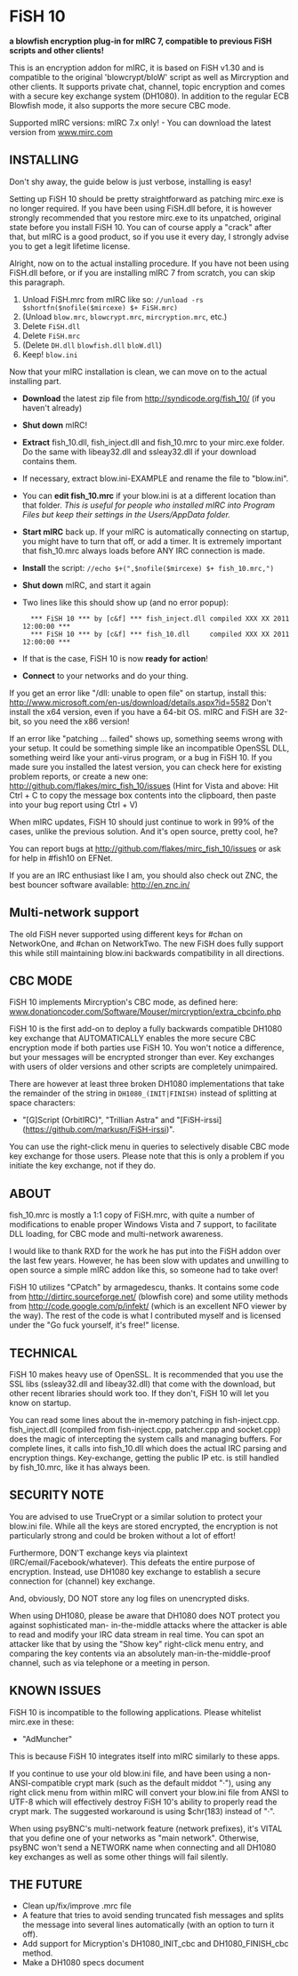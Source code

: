 # FiSH 10
**a blowfish encryption plug-in for mIRC 7, compatible to previous FiSH scripts and other clients!**

This is an encryption addon for mIRC, it is based on FiSH v1.30 and is compatible to the
original 'blowcrypt/bloW' script as well as Mircryption and other clients.
It supports private chat, channel, topic encryption and comes with a secure key exchange
system (DH1080). In addition to the regular ECB Blowfish mode, it also supports the more
secure CBC mode.

Supported mIRC versions: mIRC 7.x only! -
	You can download the latest version from www.mirc.com

## INSTALLING

Don't shy away, the guide below is just verbose, installing is easy!

Setting up FiSH 10 should be pretty straightforward as patching mirc.exe is no longer
required. If you have been using FiSH.dll before, it is however strongly recommended
that you restore mirc.exe to its unpatched, original state before you install FiSH 10.
You can of course apply a "crack" after that, but mIRC is a good product, so if you use
it every day, I strongly advise you to get a legit lifetime license.

Alright, now on to the actual installing procedure. If you have not been using FiSH.dll
before, or if you are installing mIRC 7 from scratch, you can skip this paragraph.

1. Unload FiSH.mrc from mIRC like so: `//unload -rs $shortfn($nofile($mircexe) $+ FiSH.mrc)`
2. (Unload `blow.mrc`, `blowcrypt.mrc`, `mircryption.mrc`, etc.)
3. Delete `FiSH.dll`
4. Delete `FiSH.mrc`
5. (Delete `DH.dll` `blowfish.dll` `bloW.dll`)
6. Keep! `blow.ini`

Now that your mIRC installation is clean, we can move on to the actual installing part.

* __Download__ the latest zip file from http://syndicode.org/fish_10/
		(if you haven't already)
* __Shut down__ mIRC!
* __Extract__ fish_10.dll, fish_inject.dll and fish_10.mrc to your mirc.exe folder.
		Do the same with libeay32.dll and ssleay32.dll if your download contains them.
* If necessary, extract blow.ini-EXAMPLE and rename the file to "blow.ini".
* You can __edit fish_10.mrc__ if your blow.ini is at a different location than that folder.
	*This is useful for people who installed mIRC into Program Files but keep their settings
	in the Users/AppData folder.*
* __Start mIRC__ back up. If your mIRC is automatically connecting on startup, you might
	have to turn that off, or add a timer. It is extremely important that fish_10.mrc
	always loads before ANY IRC connection is made.
* __Install__ the script: `//echo $+(",$nofile($mircexe) $+ fish_10.mrc,")`
* __Shut down__ mIRC, and start it again
* Two lines like this should show up (and no error popup):

        *** FiSH 10 *** by [c&f] *** fish_inject.dll compiled XXX XX 2011 12:00:00 ***
        *** FiSH 10 *** by [c&f] *** fish_10.dll     compiled XXX XX 2011 12:00:00 ***

* If that is the case, FiSH 10 is now __ready for action__!
* __Connect__ to your networks and do your thing.

If you get an error like "/dll: unable to open file" on startup, install this:
http://www.microsoft.com/en-us/download/details.aspx?id=5582
Don't install the x64 version, even if you have a 64-bit OS. mIRC and FiSH are 32-bit,
so you need the x86 version!

If an error like "patching ... failed" shows up, something seems wrong with your setup.
It could be something simple like an incompatible OpenSSL DLL, something weird like
your anti-virus program, or a bug in FiSH 10. If you made sure you installed the latest
version, you can check here for existing problem reports, or create a new one:
http://github.com/flakes/mirc_fish_10/issues
(Hint for Vista and above: Hit Ctrl + C to copy the message box contents into the clipboard,
then paste into your bug report using Ctrl + V)

When mIRC updates, FiSH 10 should just continue to work in 99% of the cases, unlike
the previous solution. And it's open source, pretty cool, he?

You can report bugs at http://github.com/flakes/mirc_fish_10/issues
or ask for help in #fish10 on EFNet.

If you are an IRC enthusiast like I am, you should also check out ZNC, the best
bouncer software available: http://en.znc.in/

## Multi-network support

The old FiSH never supported using different keys for #chan on NetworkOne, and #chan
on NetworkTwo. The new FiSH does fully support this while still maintaining blow.ini
backwards compatibility in all directions.

## CBC MODE

FiSH 10 implements Mircryption's CBC mode, as defined here:
www.donationcoder.com/Software/Mouser/mircryption/extra_cbcinfo.php

FiSH 10 is the first add-on to deploy a fully backwards compatible DH1080 key exchange
that AUTOMATICALLY enables the more secure CBC encryption mode if both parties use
FiSH 10. You won't notice a difference, but your messages will be encrypted stronger
than ever. Key exchanges with users of older versions and other scripts are completely
unimpaired.

There are however at least three broken DH1080 implementations that take the remainder of
the string in `DH1080_(INIT|FINISH)` instead of splitting at space characters:

* "[G]Script (OrbitIRC)", "Trillian Astra" and "[FiSH-irssi] (https://github.com/markusn/FiSH-irssi)".

You can use the right-click menu in queries to selectively disable CBC mode key exchange
for those users. Please note that this is only a problem if you initiate the key exchange,
not if they do.

## ABOUT

fish_10.mrc is mostly a 1:1 copy of FiSH.mrc, with quite a number of modifications to
enable proper Windows Vista and 7 support, to facilitate DLL loading, for CBC mode and
multi-network awareness.

I would like to thank RXD for the work he has put into the FiSH addon over the last
few years. However, he has been slow with updates and unwilling to open source a
simple mIRC addon like this, so someone had to take over!

FiSH 10 utilizes "CPatch" by armagedescu, thanks. It contains some code from
http://dirtirc.sourceforge.net/ (blowfish core) and some utility methods from
http://code.google.com/p/infekt/ (which is an excellent NFO viewer by the way).
The rest of the code is what I contributed myself and is licensed under the
"Go fuck yourself, it's free!" license.

## TECHNICAL

FiSH 10 makes heavy use of OpenSSL. It is recommended that you use the SSL libs
(ssleay32.dll and libeay32.dll) that come with the download, but other recent
libraries should work too. If they don't, FiSH 10 will let you know on startup.

You can read some lines about the in-memory patching in fish-inject.cpp. fish_inject.dll
(compiled from fish-inject.cpp, patcher.cpp and socket.cpp) does the magic of intercepting
the system calls and managing buffers. For complete lines, it calls into fish_10.dll which
does the actual IRC parsing and encryption things.
Key-exchange, getting the public IP etc. is still handled by fish_10.mrc, like it
has always been.

## SECURITY NOTE

You are advised to use TrueCrypt or a similar solution to protect your blow.ini file. While all
the keys are stored encrypted, the encryption is not particularly strong and could be broken
without a lot of effort!

Furthermore, DON'T exchange keys via plaintext (IRC/email/Facebook/whatever). This defeats the
entire purpose of encryption. Instead, use DH1080 key exchange to establish a secure connection
for (channel) key exchange.

And, obviously, DO NOT store any log files on unencrypted disks.

When using DH1080, please be aware that DH1080 does NOT protect you against sophisticated man-
in-the-middle attacks where the attacker is able to read and modify your IRC data stream in
real time.
You can spot an attacker like that by using the "Show key" right-click menu entry, and comparing
the key contents via an absolutely man-in-the-middle-proof channel, such as via telephone or a
meeting in person.

## KNOWN ISSUES

FiSH 10 is incompatible to the following applications. Please whitelist mirc.exe in these:

* "AdMuncher"

This is because FiSH 10 integrates itself into mIRC similarly to these apps.

If you continue to use your old blow.ini file, and have been using a non-ANSI-compatible crypt
mark (such as the default middot "·"), using any right click menu from within mIRC will convert
your blow.ini file from ANSI to UTF-8 which will effectively destroy FiSH 10's ability to
properly read the crypt mark.
The suggested workaround is using $chr(183) instead of "·".

When using psyBNC's multi-network feature (network prefixes), it's VITAL that you define one of
your networks as "main network". Otherwise, psyBNC won't send a NETWORK name when connecting
and all DH1080 key exchanges as well as some other things will fail silently.

## THE FUTURE

* Clean up/fix/improve .mrc file
* A feature that tries to avoid sending truncated fish messages and splits the message into
	several lines automatically (with an option to turn it off).
* Add support for Micryption's DH1080_INIT_cbc and DH1080_FINISH_cbc method.
* Make a DH1080 specs document
